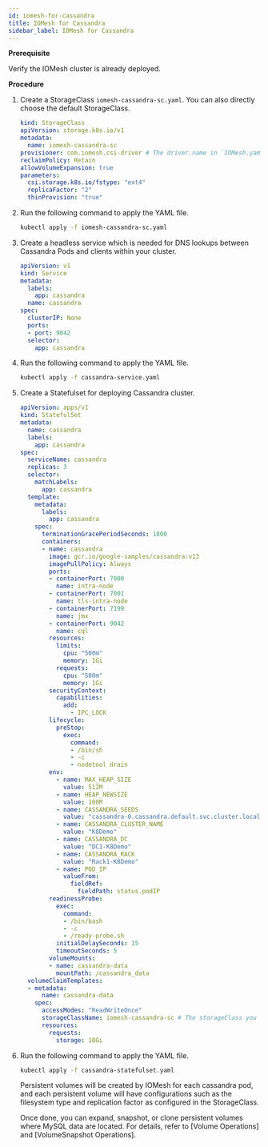 ```yaml
---
id: iomesh-for-cassandra
title: IOMesh for Cassandra
sidebar_label: IOMesh for Cassandra
---
```


**Prerequisite**

Verify the IOMesh cluster is already deployed.

**Procedure**
1. Create a StorageClass `iomesh-cassandra-sc.yaml`. You can also directly choose the default StorageClass.

    ```yaml
    kind: StorageClass
    apiVersion: storage.k8s.io/v1
    metadata:
      name: iomesh-cassandra-sc
    provisioner: com.iomesh.csi-driver # The driver.name in `IOMesh.yaml` when deploying IOMesh cluster.
    reclaimPolicy: Retain
    allowVolumeExpansion: true
    parameters:
      csi.storage.k8s.io/fstype: "ext4"
      replicaFactor: "2"
      thinProvision: "true"
    ```

2. Run the following command to apply the YAML file.

    ```bash
    kubectl apply -f iomesh-cassandra-sc.yaml
    ```
3. Create a headless service which is needed for DNS lookups between Cassandra Pods and clients within your cluster.
    ```yaml
    apiVersion: v1
    kind: Service
    metadata:
      labels:
        app: cassandra
      name: cassandra
    spec:
      clusterIP: None
      ports:
      - port: 9042
      selector:
        app: cassandra
    ```

4. Run the following command to apply the YAML file.

    ```bash
    kubectl apply -f cassandra-service.yaml
    ```
5. Create a Statefulset for deploying Cassandra cluster.

    ```yaml
    apiVersion: apps/v1
    kind: StatefulSet
    metadata:
      name: cassandra
      labels:
        app: cassandra
    spec:
      serviceName: cassandra
      replicas: 3
      selector:
        matchLabels:
          app: cassandra
      template:
        metadata:
          labels:
            app: cassandra
        spec:
          terminationGracePeriodSeconds: 1800
          containers:
          - name: cassandra
            image: gcr.io/google-samples/cassandra:v13
            imagePullPolicy: Always
            ports:
            - containerPort: 7000
              name: intra-node
            - containerPort: 7001
              name: tls-intra-node
            - containerPort: 7199
              name: jmx
            - containerPort: 9042
              name: cql
            resources:
              limits:
                cpu: "500m"
                memory: 1Gi
              requests:
                cpu: "500m"
                memory: 1Gi
            securityContext:
              capabilities:
                add:
                  - IPC_LOCK
            lifecycle:
              preStop:
                exec:
                  command:
                  - /bin/sh
                  - -c
                  - nodetool drain
            env:
              - name: MAX_HEAP_SIZE
                value: 512M
              - name: HEAP_NEWSIZE
                value: 100M
              - name: CASSANDRA_SEEDS
                value: "cassandra-0.cassandra.default.svc.cluster.local"
              - name: CASSANDRA_CLUSTER_NAME
                value: "K8Demo"
              - name: CASSANDRA_DC
                value: "DC1-K8Demo"
              - name: CASSANDRA_RACK
                value: "Rack1-K8Demo"
              - name: POD_IP
                valueFrom:
                  fieldRef:
                    fieldPath: status.podIP
            readinessProbe:
              exec:
                command:
                - /bin/bash
                - -c
                - /ready-probe.sh
              initialDelaySeconds: 15
              timeoutSeconds: 5
            volumeMounts:
            - name: cassandra-data
              mountPath: /cassandra_data
      volumeClaimTemplates:
      - metadata:
          name: cassandra-data
        spec:
          accessModes: "ReadWriteOnce"
          storageClassName: iomesh-cassandra-sc # The storageClass you created in the first step.
          resources:
            requests:
              storage: 10Gi
    ```

6. Run the following command to apply the YAML file.


    ```bash
    kubectl apply -f cassandra-statefulset.yaml
    ```

    Persistent volumes will be created by IOMesh for each cassandra pod, and each persistent volume will have configurations such as the filesystem type and replication factor as configured in the StorageClass.

    Once done, you can expand, snapshot, or clone persistent volumes where MySQL data are located. For details, refer to [Volume Operations] and [VolumeSnapshot Operations].
